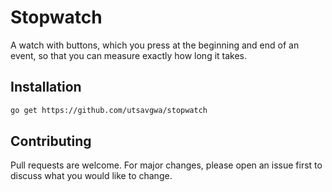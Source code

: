 # Stopwatch

A watch with buttons, which you press at the beginning and end of an event, so that you can measure exactly how long it takes.

## Installation

```bash
go get https://github.com/utsavgwa/stopwatch
```

## Contributing

Pull requests are welcome. For major changes, please open an issue first to discuss what you would like to change.
